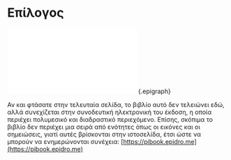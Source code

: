 # Επίλογος

![](picasso-do.md){.epigraph}

Αν και φτάσατε στην τελευταία σελίδα, το βιβλίο αυτό δεν τελειώνει εδώ,
αλλά συνεχίζεται στην συνοδευτική ηλεκτρονική του έκδοση, η οποία
περιέχει πολυμεσικό και διαδραστικό περιεχόμενο. Επίσης, σκόπιμα το
βιβλίο δεν περιέχει μια σειρά από ενότητες όπως οι εικόνες και οι
σημειώσεις, γιατί αυτές βρίσκονται στην ιστοσελίδα, έτσι ώστε να μπορούν
να ενημερώνονται συνέχεια: [https://pibook.epidro.me](https://pibook.epidro.me)
